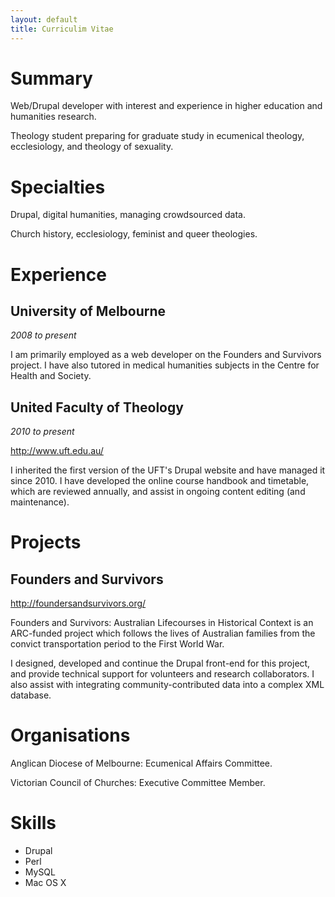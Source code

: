```yaml
---
layout: default
title: Curriculim Vitae
---
```


# Summary

Web/Drupal developer with interest and experience in higher education and humanities research.

Theology student preparing for graduate study in ecumenical theology, ecclesiology, and theology of sexuality.

# Specialties

Drupal, digital humanities, managing crowdsourced data.

Church history, ecclesiology, feminist and queer theologies.

# Experience

## University of Melbourne

_2008 to present_

I am primarily employed as a web developer on the Founders and Survivors project. I have also tutored in medical humanities subjects in the Centre for Health and Society.

## United Faculty of Theology

_2010 to present_

<http://www.uft.edu.au/>

I inherited the first version of the UFT's Drupal website and have managed it since 2010. I have developed the online course handbook and timetable, which are reviewed annually, and assist in ongoing content editing (and maintenance).

# Projects

## Founders and Survivors

<http://foundersandsurvivors.org/>

Founders and Survivors: Australian Lifecourses in Historical Context is an ARC-funded project which follows the lives of Australian families from the convict transportation period to the First World War. 

I designed, developed and continue the Drupal front-end for this project, and provide technical support for volunteers and research collaborators. I also assist with integrating community-contributed data into a complex XML database.

# Organisations

Anglican Diocese of Melbourne: Ecumenical Affairs Committee.

Victorian Council of Churches: Executive Committee Member.

# Skills

- Drupal
- Perl
- MySQL
- Mac OS X
